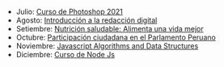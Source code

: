 - Julio: [Curso de Photoshop 2021](https://www.crehana.com/clases/v2/10854/detalle/)
- Agosto: [Introducción a la redacción digital](https://www.crehana.com/clases/v2/9325/player/21406/)
- Setiembre: [Nutrición saludable: Alimenta una vida mejor](https://www.crehana.com/hola/) 
- Octubre: [Participación ciudadana en el Parlamento Peruano](https://www.congreso.gob.pe/control-politico/index.php)
- Noviembre:  [Javascript Algorithms and Data Structures](https://www.freecodecamp.org/learn/javascript-algorithms-and-data-structures/)
- Diciembre: [Curso de Node Js](https://github.com/mdn/learning-area/blob/master/javascript/apis/introduction/maps-example.html)